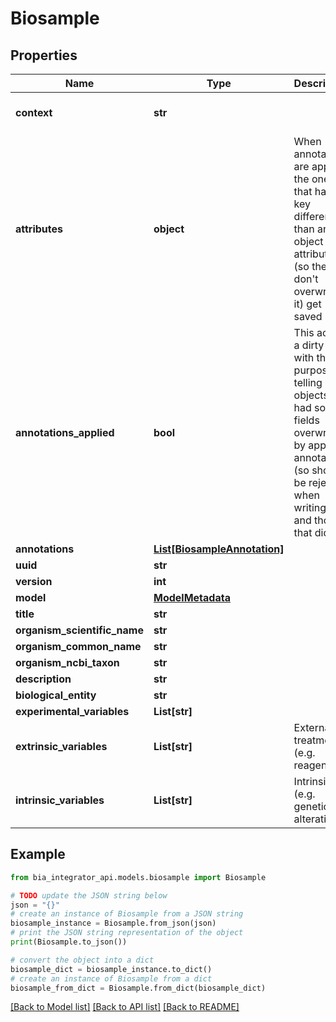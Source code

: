 # Biosample


## Properties

Name | Type | Description | Notes
------------ | ------------- | ------------- | -------------
**context** | **str** |  | [optional] [default to 'https://raw.githubusercontent.com/BioImage-Archive/bia-integrator/main/api/src/models/jsonld/1.0/SpecimenContext.jsonld']
**attributes** | **object** |          When annotations are applied, the ones that have a key different than an object attribute (so they don&#39;t overwrite it) get saved here.      | [optional] 
**annotations_applied** | **bool** |          This acts as a dirty flag, with the purpose of telling apart objects that had some fields overwritten by applying annotations (so should be rejected when writing), and those that didn&#39;t.      | [optional] [default to False]
**annotations** | [**List[BiosampleAnnotation]**](BiosampleAnnotation.md) |  | [optional] [default to []]
**uuid** | **str** |  | 
**version** | **int** |  | 
**model** | [**ModelMetadata**](ModelMetadata.md) |  | [optional] 
**title** | **str** |  | 
**organism_scientific_name** | **str** |  | 
**organism_common_name** | **str** |  | 
**organism_ncbi_taxon** | **str** |  | 
**description** | **str** |  | 
**biological_entity** | **str** |  | 
**experimental_variables** | **List[str]** |  | [optional] [default to []]
**extrinsic_variables** | **List[str]** | External treatment (e.g. reagent). | [optional] [default to []]
**intrinsic_variables** | **List[str]** | Intrinsic (e.g. genetic) alteration. | [optional] [default to []]

## Example

```python
from bia_integrator_api.models.biosample import Biosample

# TODO update the JSON string below
json = "{}"
# create an instance of Biosample from a JSON string
biosample_instance = Biosample.from_json(json)
# print the JSON string representation of the object
print(Biosample.to_json())

# convert the object into a dict
biosample_dict = biosample_instance.to_dict()
# create an instance of Biosample from a dict
biosample_from_dict = Biosample.from_dict(biosample_dict)
```
[[Back to Model list]](../README.md#documentation-for-models) [[Back to API list]](../README.md#documentation-for-api-endpoints) [[Back to README]](../README.md)


